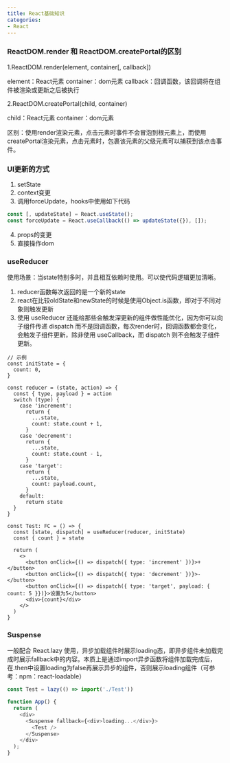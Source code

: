 ```yaml
---
title: React基础知识
categories: 
- React
---
```


### ReactDOM.render 和 ReactDOM.createPortal的区别

1.ReactDOM.render(element, container[, callback])

element：React元素
container：dom元素
callback：回调函数，该回调将在组件被渲染或更新之后被执行

2.ReactDOM.createPortal(child, container)

child：React元素
container：dom元素

区别：使用render渲染元素，点击元素时事件不会冒泡到根元素上，而使用createPortal渲染元素，点击元素时，包裹该元素的父级元素可以捕获到该点击事件。

### UI更新的方式

1. setState
2. context变更
3. 调用forceUpdate，hooks中使用如下代码

```js
const [, updateState] = React.useState();
const forceUpdate = React.useCallback(() => updateState({}), []);
```

4. props的变更
5. 直接操作dom

### useReducer

使用场景：当state特别多时，并且相互依赖时使用。可以使代码逻辑更加清晰。

1. reducer函数每次返回的是一个新的state
2. react在比较oldState和newState的时候是使用Object.is函数，即对于不同对象则触发更新
3. 使用 useReducer 还能给那些会触发深更新的组件做性能优化，因为你可以向子组件传递 dispatch 而不是回调函数，每次render时，回调函数都会变化，会触发子组件更新，除非使用 useCallback，而 dispatch 则不会触发子组件更新。

```tsx
// 示例
const initState = {
  count: 0,
}

const reducer = (state, action) => {
  const { type, payload } = action
  switch (type) {
    case 'increment':
      return {
        ...state,
        count: state.count + 1,
      }
    case 'decrement':
      return {
        ...state,
        count: state.count - 1,
      }
    case 'target':
      return {
        ...state,
        count: payload.count,
      }
    default:
      return state
  }
}

const Test: FC = () => {
  const [state, dispatch] = useReducer(reducer, initState)
  const { count } = state
  
  return (
    <>
      <button onClick={() => dispatch({ type: 'increment' })}>+</button>
      <button onClick={() => dispatch({ type: 'decrement' })}>-</button>
      <button onClick={() => dispatch({ type: 'target', payload: { count: 5 }})}>设置为5</button>
      <div>{count}</div>
    </>
  )
}
```

### Suspense

一般配合 React.lazy 使用，异步加载组件时展示loading态，即异步组件未加载完成时展示fallback中的内容。本质上是通过import异步函数将组件加载完成后，在.then中设置loading为false再展示异步的组件，否则展示loading组件（可参考：npm：react-loadable）

```js
const Test = lazy(() => import('./Test'))

function App() {
  return (
    <div>
      <Suspense fallback={<div>loading...</div>}>
        <Test />
      </Suspense>
    </div>
  );
}
```